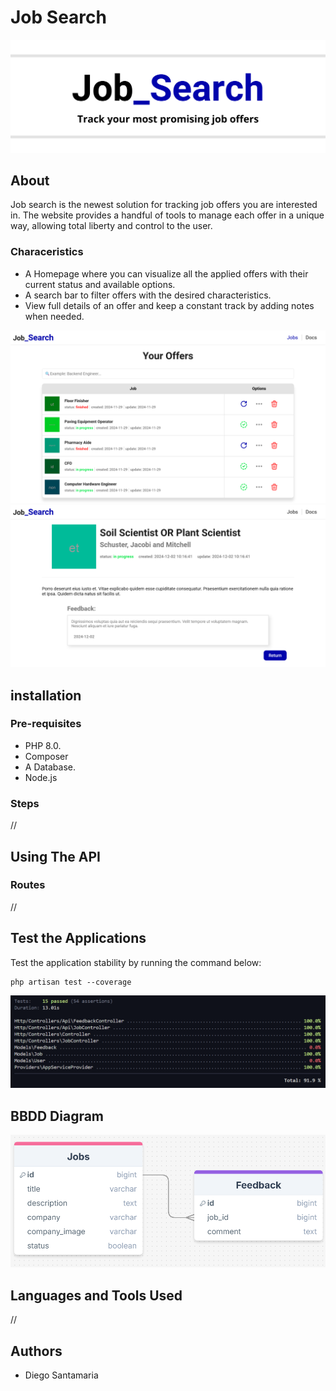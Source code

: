 # Job Search

![Banner](./public/img/banner.png)

## About

Job search is the newest solution for tracking job offers you are interested in. The website provides a handful of tools to manage each offer in a unique way, allowing total liberty and control to the user.

### Characeristics

* A Homepage where you can visualize all the applied offers with their current status and available options.
* A search bar to filter offers with the desired characteristics.
* View full details of an offer and keep a constant track by adding notes when needed.

![Homepage](public/img/screenshot.png)
![Show Element](public/img/show.png)

## installation

### Pre-requisites

* PHP 8.0.
* Composer
* A Database.
* Node.js

### Steps

//

## Using The API

### Routes

//

## Test the Applications

Test the application stability by running the command below:

```
php artisan test --coverage
```

![Test](public/img/test.png)


## BBDD Diagram

![BBDD Diagram](public/img/diagram.png)


## Languages and Tools Used

//

## Authors

* Diego Santamaria



